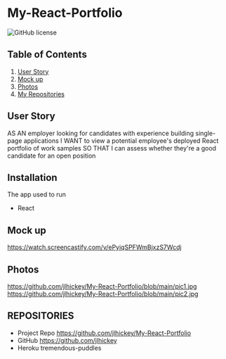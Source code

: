 # My-React-Portfolio
![GitHub license](https://img.shields.io/badge/Made%20by-%40jlhickey-orange)



## Table of Contents
  1. [User Story](#UserStory)
  2. [Mock up](#Mockup)
  3. [Photos](#Photos)
  4. [My Repositories](#MyRepositories)


## User Story
 AS AN employer looking for candidates with experience building single-page applications
I WANT to view a potential employee's deployed React portfolio of work samples
SO THAT I can assess whether they're a good candidate for an open position

## Installation
The app used to run  
*  React
 

## Mock up  
https://watch.screencastify.com/v/ePyiqSPFWmBjxzS7Wcdj

## Photos<br>
 https://github.com/jlhickey/My-React-Portfolio/blob/main/pic1.jpg<br>
 https://github.com/jlhickey/My-React-Portfolio/blob/main/pic2.jpg 


## REPOSITORIES

- Project Repo https://github.com/jlhickey/My-React-Portfolio
- GitHub https://github.com/jlhickey  
- Heroku tremendous-puddles
